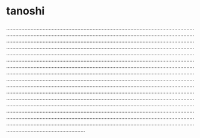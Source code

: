# tanoshi
....................................................................................................................................................................................................................................................................................................................................................................................................................................................................................................................................................................................................................................................................................................................................................................................................................................................................................................................................................................................................................................................................................................................................................................................................................................................................................................................................................................................................................................................................................................................................................................................................................................................................................................................................................................................................................................................................................................................................................................................................................................................................................................................